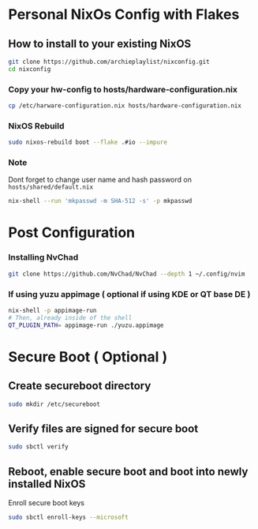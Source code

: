 # Personal NixOs Config with Flakes

## How to install to your existing NixOS

```bash
git clone https://github.com/archieplaylist/nixconfig.git
cd nixconfig
```

### Copy your hw-config to hosts/hardware-configuration.nix

```bash
cp /etc/harware-configuration.nix hosts/hardware-configuration.nix
```

### NixOS Rebuild

```bash
sudo nixos-rebuild boot --flake .#io --impure
```

### Note

Dont forget to change user name and hash password on `hosts/shared/default.nix`

```bash
nix-shell --run 'mkpasswd -m SHA-512 -s' -p mkpasswd
```

# Post Configuration

### [](https://github.com/Spaxly/espresso#installing-nvchad)Installing NvChad

```bash
git clone https://github.com/NvChad/NvChad --depth 1 ~/.config/nvim
```

### If using yuzu appimage ( optional if using KDE or QT base DE )

```bash
nix-shell -p appimage-run
# Then, already inside of the shell
QT_PLUGIN_PATH= appimage-run ./yuzu.appimage
```

# Secure Boot ( Optional )

## Create secureboot directory

```bash
sudo mkdir /etc/secureboot
```

## Verify files are signed for secure boot

```bash
sudo sbctl verify
```

## [](https://github.com/Spaxly/espresso#reboot-enable-secure-boot-and-boot-into-newly-installed-nixos)Reboot, enable secure boot and boot into newly installed NixOS

Enroll secure boot keys

```bash
sudo sbctl enroll-keys --microsoft
```
